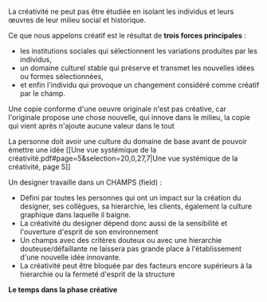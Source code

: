 La créativité ne peut pas être étudiée en isolant les individus et leurs œuvres de leur milieu social et historique. 

Ce que nous appelons créatif est le résultat de **trois forces principales** : 
- les institutions sociales qui sélectionnent les variations produites par les individus, 
- un domaine culturel stable qui préserve et transmet les nouvelles idées ou formes sélectionnées, 
- et enfin l'individu qui provoque un changement considéré comme créatif par le champ.

Une copie conforme d'une oeuvre originale n'est pas créative, car l'originale propose une chose nouvelle, qui innove dans le milieu, la copie qui vient après n'ajoute aucune valeur dans le tout

La personne doit avoir une culture du domaine de base avant de pouvoir émettre une idée 
[[Une vue systémique de la créativité.pdf#page=5&selection=20,0,27,7|Une vue systémique de la créativité, page 5]]

Un designer travaille dans un CHAMPS (field) : 
- Défini par toutes les personnes qui ont un impact sur la création du designer, ses collègues, sa hierarchie, les clients, également la culture graphique dans laquelle il baigne. 
- La créativité du designer dépend donc aussi de la sensibilité et l'ouverture d'esprit de son environnement 
- Un champs avec des critères douteux ou avec une hierarchie douteuse/défaillante ne laissera pas grande place à l'établissement d'une nouvelle idée innovante.
- La créativité peut être bloquée par des facteurs encore supérieurs à la hierarchie ou la fermeté d'esprit de la structure


**Le temps dans la phase créative**
